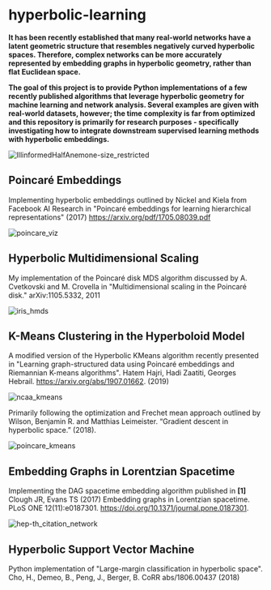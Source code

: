 # hyperbolic-learning

**It has been recently established that many real-world networks have a latent geometric structure that resembles negatively curved hyperbolic spaces. Therefore, complex networks can be more accurately represented by embedding graphs in hyperbolic geometry, rather than flat Euclidean space.**

**The goal of this project is to provide Python implementations of a few recently published algorithms that leverage hyperbolic geometry for machine learning and network analysis. Several examples are given with real-world datasets, however; the time complexity is far from optimized and this repository is primarily for research purposes - specifically investigating how to integrate downstream supervised learning methods with hyperbolic embeddings.**

![IllinformedHalfAnemone-size_restricted](https://user-images.githubusercontent.com/16658498/67390992-564d8880-f563-11e9-95af-a959085e72c1.gif)

## Poincaré Embeddings
Implementing hyperbolic embeddings outlined by Nickel and Kiela from Facebook AI Research in "Poincaré embeddings for learning hierarchical representations" (2017)  https://arxiv.org/pdf/1705.08039.pdf

![poincare_viz](https://user-images.githubusercontent.com/16658498/61535468-f9888200-a9f7-11e9-9dae-c5a70f23c34c.png)

## Hyperbolic Multidimensional Scaling
My implementation of the Poincaré disk MDS algorithm discussed by A. Cvetkovski and M. Crovella in "Multidimensional scaling in the Poincaré disk." arXiv:1105.5332, 2011

![iris_hmds](https://user-images.githubusercontent.com/16658498/62420535-4bb4de80-b659-11e9-9691-52833c85d146.png)

## K-Means Clustering in the Hyperboloid Model
A modified version of the Hyperbolic KMeans algorithm recently presented in "Learning graph-structured data using Poincaré embeddings and Riemannian K-means algorithms". Hatem Hajri, Hadi Zaatiti, Georges Hebrail. https://arxiv.org/abs/1907.01662. (2019)

![ncaa_kmeans](https://user-images.githubusercontent.com/16658498/63655488-22fea100-c74e-11e9-85f9-1bed1a060172.png)

Primarily following the optimization and Frechet mean approach outlined by Wilson, Benjamin R. and Matthias Leimeister. “Gradient descent in hyperbolic space.” (2018).

![poincare_kmeans](https://user-images.githubusercontent.com/16658498/62563652-11aa2f00-b849-11e9-93e5-4665f9020052.png)

## Embedding Graphs in Lorentzian Spacetime
Implementing the DAG spacetime embedding algorithm published in **[1]** Clough JR, Evans TS (2017) Embedding graphs in Lorentzian spacetime. PLoS ONE 12(11):e0187301. https://doi.org/10.1371/journal.pone.0187301.

![hep-th_citation_network](https://user-images.githubusercontent.com/16658498/65956193-6fa16000-e40f-11e9-935b-a518a77b6525.png)

## Hyperbolic Support Vector Machine
Python implementation of "Large-margin classification in hyperbolic space". Cho, H., Demeo, B., Peng, J., Berger, B. CoRR abs/1806.00437 (2018)
